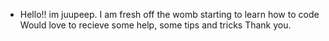 - Hello!! im juupeep.
I am fresh off the womb starting to learn how to code
Would love to recieve some help, some tips and tricks
Thank you.

<!---
juupeep/juupeep is a ✨ special ✨ repository because its `README.md` (this file) appears on your GitHub profile.
You can click the Preview link to take a look at your changes.
--->
